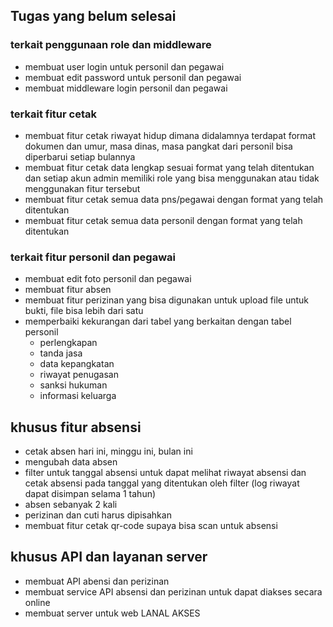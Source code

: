 ## Tugas yang belum selesai
### terkait penggunaan role dan middleware
- membuat user login untuk personil dan pegawai
- membuat edit password untuk personil dan pegawai
- membuat middleware login personil dan pegawai
### terkait fitur cetak
- membuat fitur cetak riwayat hidup dimana didalamnya terdapat format dokumen dan umur, masa dinas, masa pangkat dari personil bisa diperbarui setiap bulannya
- membuat fitur cetak data lengkap sesuai format yang telah ditentukan dan setiap akun admin memiliki role yang bisa menggunakan atau tidak menggunakan fitur tersebut
- membuat fitur cetak semua data pns/pegawai dengan format yang telah ditentukan
- membuat fitur cetak semua data personil dengan format yang telah ditentukan
### terkait fitur personil dan pegawai
- membuat edit foto personil dan pegawai
- membuat fitur absen
- membuat fitur perizinan yang bisa digunakan untuk upload file untuk bukti, file bisa lebih dari satu
- memperbaiki kekurangan dari tabel yang berkaitan dengan tabel personil
    - perlengkapan
    - tanda jasa 
    - data kepangkatan
    - riwayat penugasan
    - sanksi hukuman
    - informasi keluarga

## khusus fitur absensi
- cetak absen hari ini, minggu ini, bulan ini
- mengubah data absen
- filter untuk tanggal absensi untuk dapat melihat riwayat absensi dan cetak absensi pada tanggal yang ditentukan oleh filter (log riwayat dapat disimpan selama 1 tahun)
- absen sebanyak 2 kali
- perizinan dan cuti harus dipisahkan
- membuat fitur cetak qr-code supaya bisa scan untuk absensi

## khusus API dan layanan server
- membuat API abensi dan perizinan
- membuat service API absensi dan perizinan untuk dapat diakses secara online
- membuat server untuk web LANAL AKSES